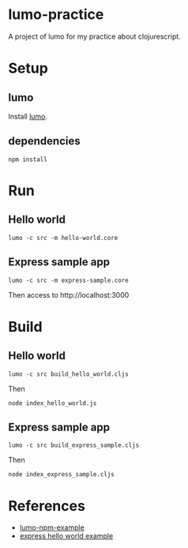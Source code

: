 # lumo-practice
A project of lumo for my practice about clojurescript.

# Setup
## lumo
Install [lumo](https://github.com/anmonteiro/lumo).

## dependencies
```
npm install
```
# Run
## Hello world
```
lumo -c src -m hello-world.core
```

## Express sample app
```
lumo -c src -m express-sample.core
```

Then access to http://localhost:3000

# Build
## Hello world
```
lumo -c src build_hello_world.cljs
```
Then
```
node index_hello_world.js
```

## Express sample app
```
lumo -c src build_express_sample.cljs
```
Then
```
node index_express_sample.cljs
```

# References
- [lumo-npm-example](https://github.com/rberger/lumo-npm-example)
- [express hello world example](https://expressjs.com/en/starter/hello-world.html)
